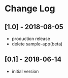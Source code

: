 # Change Log

## [1.0] - 2018-08-05
- production release
- delete sample-app(beta)

## [0.1] - 2018-06-14
- initial version
